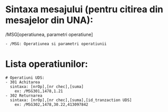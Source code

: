     
# Sintaxa mesajului (pentru citirea din mesajelor din UNA):
/MSG[operatiunea, parametri operatiune]

    - /MSG: Operatiunea si parametri operatiunii

# Lista operatiunilor:
    
    # Operatiuni UDS:
    - 301 Achitarea
      sintaxa: [nrOp],[nr chec],[suma]
        ex: /MSG301,1478,1.21
    - 302 Returnarea
      sintaxa: [nrOp],[nr chec],[suma],[id_tranzaction UDS]
        ex: /MSG302,1478,30.22,413097842

    
    
    
    


